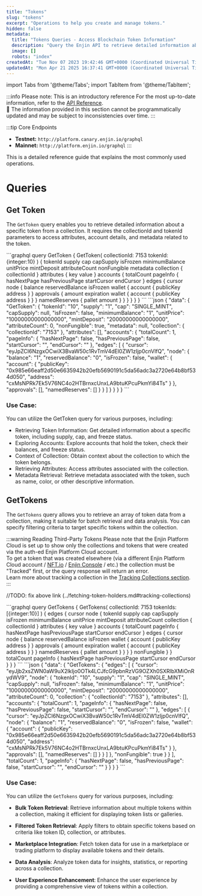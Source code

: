 ```yaml
---
title: "Tokens"
slug: "tokens"
excerpt: "Operations to help you create and manage tokens."
hidden: false
metadata: 
  title: "Tokens Queries - Access Blockchain Token Information"
  description: "Query the Enjin API to retrieve detailed information about blockchain tokens, including ownership, metadata, and transaction history."
  image: []
  robots: "index"
createdAt: "Tue Nov 07 2023 19:42:46 GMT+0000 (Coordinated Universal Time)"
updatedAt: "Mon Apr 21 2025 16:37:41 GMT+0000 (Coordinated Universal Time)"
---
```


import Tabs from '@theme/Tabs';
import TabItem from '@theme/TabItem';

:::info Please note: This is an introductory reference
For the most up-to-date information, refer to the [API Reference](doc:api-reference).\
🚧 The information provided in this section cannot be programmatically updated and may be subject to inconsistencies over time.
:::

:::tip Core Endpoints
- **Testnet:** `http://platform.canary.enjin.io/graphql`
- **Mainnet:** `http://platform.enjin.io/graphql`
:::

This is a detailed reference guide that explains the most commonly used operations.

# Queries

## Get Token

The `GetToken` query enables you to retrieve detailed information about a specific token from a collection. It requires the collectionId and tokenId parameters to access attributes, account details, and metadata related to the token.

<Tabs>
  <TabItem value="graphql" label="GraphQL">
```graphql
query GetToken {
  GetToken(
    collectionId: 7153
    tokenId: {integer:10}
  ) {
    tokenId
    supply
    cap
    capSupply
    isFrozen
    minimumBalance
    unitPrice
    mintDeposit
    attributeCount
    nonFungible
    metadata
    collection {
      collectionId
    }
    attributes {
      key
      value
    }
    accounts {
      totalCount
      pageInfo {
        hasNextPage
        hasPreviousPage
        startCursor
        endCursor
      }
      edges {
        cursor
        node {
          balance
          reservedBalance
          isFrozen
          wallet {
            account {
              publicKey
              address
            }
          }
          approvals {
            amount
            expiration
            wallet {
              account {
                publicKey
                address
              }
            }
          }
          namedReserves {
            pallet
            amount
          }
        }
      }
    }
  }
}
```
  </TabItem>
  <TabItem value="response" label="Response">
```json
{
  "data": {
    "GetToken": {
      "tokenId": "10",
      "supply": "1",
      "cap": "SINGLE_MINT",
      "capSupply": null,
      "isFrozen": false,
      "minimumBalance": "1",
      "unitPrice": "10000000000000000",
      "mintDeposit": "20000000000000000",
      "attributeCount": 0,
      "nonFungible": true,
      "metadata": null,
      "collection": {
        "collectionId": "7153"
      },
      "attributes": [],
      "accounts": {
        "totalCount": 1,
        "pageInfo": {
          "hasNextPage": false,
          "hasPreviousPage": false,
          "startCursor": "",
          "endCursor": ""
        },
        "edges": [
          {
            "cursor": "eyJpZCI6NzgxOCwiX3BvaW50c1RvTmV4dEl0ZW1zIjp0cnVlfQ",
            "node": {
              "balance": "1",
              "reservedBalance": "0",
              "isFrozen": false,
              "wallet": {
                "account": {
                  "publicKey": "0x985e66eaff2d50e6635942b20efb5690191c5da56adc3a2720e64b8bf534d050",
                  "address": "cxMsNPRk7Ek5V76NC4o2HTBrnxcUnxLA9btuKPcuPkmYi84Ts"
                }
              },
              "approvals": [],
              "namedReserves": []
            }
          }
        ]
      }
    }
  }
}
```
  </TabItem>
</Tabs>

### Use Case:

You can utilize the GetToken query for various purposes, including:

- Retrieving Token Information: Get detailed information about a specific token, including supply, cap, and freeze status.
- Exploring Accounts: Explore accounts that hold the token, check their balances, and freeze status.
- Context of Collection: Obtain context about the collection to which the token belongs.
- Retrieving Attributes: Access attributes associated with the collection.
- Metadata Retrieval: Retrieve metadata associated with the token, such as name, color, or other descriptive information.

## GetTokens

The `GetTokens` query allows you to retrieve an array of token data from a collection, making it suitable for batch retrieval and data analysis. You can specify filtering criteria to target specific tokens within the collection.

:::warning Reading Third-Party Tokens
Please note that the Enjin Platform Cloud is set up to show only the collections and tokens that were created via the auth-ed Enjin Platform Cloud account.\
To get a token that was created elsewhere (via a different Enjin Platform Cloud account / [NFT.io](https://nft.io) / [Enjin Console](https://console.enjin.io) / etc.) the collection must be "Tracked" first, or the query response will return an error.\
Learn more about tracking a collection in the [Tracking Collections section](#).
:::

//TODO: fix above link (../fetching-token-holders.md#tracking-collections)

<Tabs>
  <TabItem value="graphql" label="GraphQL">
```graphql
query GetTokens {
  GetTokens(
    collectionId: 7153
    tokenIds: [{integer:10}]    
  ) {
    edges {
      cursor
      node {
        tokenId
        supply
        cap
        capSupply
        isFrozen
        minimumBalance
        unitPrice
        mintDeposit
        attributeCount
        collection {
          collectionId
        }
        attributes {
          key
          value
        }
        accounts {
          totalCount
          pageInfo {
            hasNextPage
            hasPreviousPage
            startCursor
            endCursor
          }
          edges {
            cursor
            node {
              balance
              reservedBalance
              isFrozen
              wallet {
                account {
                  publicKey
                  address
                }
              }
              approvals {
                amount
                expiration
                wallet {
                  account {
                    publicKey
                    address
                  }
                }
              }
              namedReserves {
                pallet
                amount
              }
            }
          }
        }
        nonFungible
      }
    }
    totalCount
    pageInfo {
      hasNextPage
      hasPreviousPage
      startCursor
      endCursor
    }
  }
}
```
  </TabItem>
  <TabItem value="response" label="Response">
```json
{
  "data": {
    "GetTokens": {
      "edges": [
        {
          "cursor": "eyJjb2xsZWN0aW9uX2lkIjo0OTk4LCJfcG9pbnRzVG9OZXh0SXRlbXMiOnRydWV9",
          "node": {
            "tokenId": "10",
            "supply": "1",
            "cap": "SINGLE_MINT",
            "capSupply": null,
            "isFrozen": false,
            "minimumBalance": "1",
            "unitPrice": "10000000000000000",
            "mintDeposit": "20000000000000000",
            "attributeCount": 0,
            "collection": {
              "collectionId": "7153"
            },
            "attributes": [],
            "accounts": {
              "totalCount": 1,
              "pageInfo": {
                "hasNextPage": false,
                "hasPreviousPage": false,
                "startCursor": "",
                "endCursor": ""
              },
              "edges": [
                {
                  "cursor": "eyJpZCI6NzgxOCwiX3BvaW50c1RvTmV4dEl0ZW1zIjp0cnVlfQ",
                  "node": {
                    "balance": "1",
                    "reservedBalance": "0",
                    "isFrozen": false,
                    "wallet": {
                      "account": {
                        "publicKey": "0x985e66eaff2d50e6635942b20efb5690191c5da56adc3a2720e64b8bf534d050",
                        "address": "cxMsNPRk7Ek5V76NC4o2HTBrnxcUnxLA9btuKPcuPkmYi84Ts"
                      }
                    },
                    "approvals": [],
                    "namedReserves": []
                  }
                }
              ]
            },
            "nonFungible": true
          }
        }
      ],
      "totalCount": 1,
      "pageInfo": {
        "hasNextPage": false,
        "hasPreviousPage": false,
        "startCursor": "",
        "endCursor": ""
      }
    }
  }
}
```
  </TabItem>
</Tabs>

### Use Case:

You can utilize the `GetTokens` query for various purposes, including:

- **Bulk Token Retrieval**: Retrieve information about multiple tokens within a collection, making it efficient for displaying token lists or galleries.

- **Filtered Token Retrieval**: Apply filters to obtain specific tokens based on criteria like token ID, collection, or attributes.

- **Marketplace Integration**: Fetch token data for use in a marketplace or trading platform to display available tokens and their details.

- **Data Analysis**: Analyze token data for insights, statistics, or reporting across a collection.

- **User Experience Enhancement**: Enhance the user experience by providing a comprehensive view of tokens within a collection.

